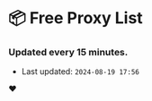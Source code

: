 # :package: Free Proxy List
### Updated every 15 minutes.

- Last updated: `2024-08-19 17:56`

:heart:
